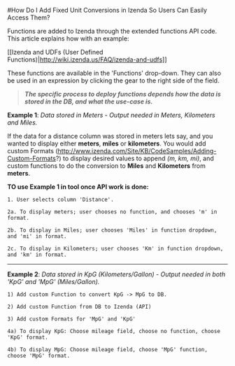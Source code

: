 #How Do I Add Fixed Unit Conversions in Izenda So Users Can Easily Access Them?

Functions are added to Izenda through the extended functions API code. This article explains how with an example:

[[Izenda and UDFs (User Defined Functions)|http://wiki.izenda.us/FAQ/izenda-and-udfs]]

These functions are available in the 'Functions' drop-down. They can also be used in an expression by clicking the gear to the right side of the field.

>_**The specific process to deploy functions depends how the data is stored in the DB, and what the use-case is.**_

**Example 1**: _Data stored in Meters - Output needed in Meters, Kilometers and Miles._

If the data for a distance column was stored in meters lets say, and you wanted to display either **meters**, **miles** or **kilometers**. You would add custom Formats (http://www.izenda.com/Site/KB/CodeSamples/Adding-Custom-Formats?) to display desired values to append _(m, km, mi)_, and custom functions to do the conversion to **Miles** and **Kilometers** from **meters**.

**TO use Example 1 in tool once API work is done:**

    1. User selects column 'Distance'.

    2a. To display meters; user chooses no function, and chooses 'm' in format.

    2b. To display in Miles; user chooses 'Miles' in function dropdown, and 'mi' in format.

    2c. To display in Kilometers; user chooses 'Km' in function dropdown, and 'km' in format.

-----

**Example 2**: _Data stored in KpG (Kilometers/Gallon) - Output needed in both 'KpG' and 'MpG' (Miles/Gallon)._ 

    1) Add custom Function to convert KpG -> MpG to DB.

    2) Add custom Function from DB to Izenda (API)

    3) Add custom Formats for 'MpG' and 'KpG'

    4a) To display KpG: Choose mileage field, choose no function, choose 'KpG' format.

    4b) To display MpG: Choose mileage field, choose 'MpG' function, choose 'MpG' format.